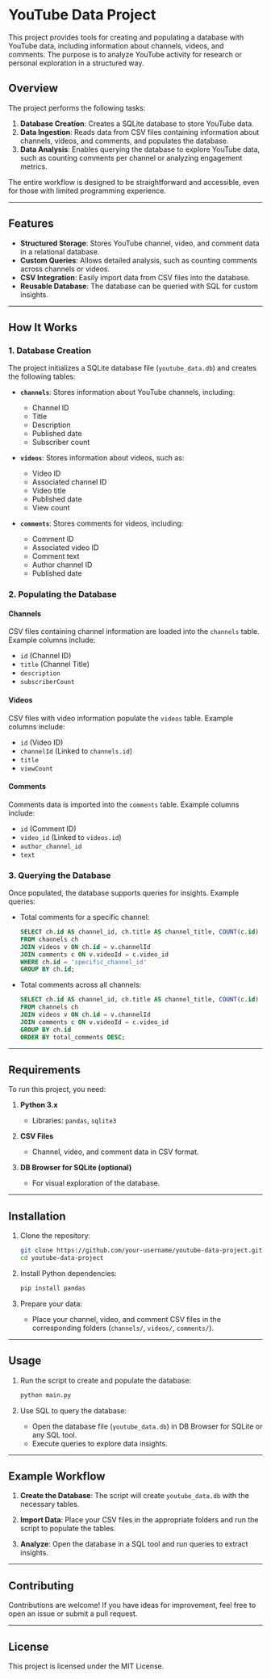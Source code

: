 
# YouTube Data Project

This project provides tools for creating and populating a database with YouTube data, including information about channels, videos, and comments. The purpose is to analyze YouTube activity for research or personal exploration in a structured way. 

## Overview

The project performs the following tasks:
1. **Database Creation**: Creates a SQLite database to store YouTube data.
2. **Data Ingestion**: Reads data from CSV files containing information about channels, videos, and comments, and populates the database.
3. **Data Analysis**: Enables querying the database to explore YouTube data, such as counting comments per channel or analyzing engagement metrics.

The entire workflow is designed to be straightforward and accessible, even for those with limited programming experience.

---

## Features

- **Structured Storage**: Stores YouTube channel, video, and comment data in a relational database.
- **Custom Queries**: Allows detailed analysis, such as counting comments across channels or videos.
- **CSV Integration**: Easily import data from CSV files into the database.
- **Reusable Database**: The database can be queried with SQL for custom insights.

---

## How It Works

### 1. Database Creation
The project initializes a SQLite database file (`youtube_data.db`) and creates the following tables:

- **`channels`**:
  Stores information about YouTube channels, including:
  - Channel ID
  - Title
  - Description
  - Published date
  - Subscriber count

- **`videos`**:
  Stores information about videos, such as:
  - Video ID
  - Associated channel ID
  - Video title
  - Published date
  - View count

- **`comments`**:
  Stores comments for videos, including:
  - Comment ID
  - Associated video ID
  - Comment text
  - Author channel ID
  - Published date

### 2. Populating the Database

#### Channels
CSV files containing channel information are loaded into the `channels` table. Example columns include:
- `id` (Channel ID)
- `title` (Channel Title)
- `description`
- `subscriberCount`

#### Videos
CSV files with video information populate the `videos` table. Example columns include:
- `id` (Video ID)
- `channelId` (Linked to `channels.id`)
- `title`
- `viewCount`

#### Comments
Comments data is imported into the `comments` table. Example columns include:
- `id` (Comment ID)
- `video_id` (Linked to `videos.id`)
- `author_channel_id`
- `text`

### 3. Querying the Database
Once populated, the database supports queries for insights. Example queries:

- Total comments for a specific channel:
  ```sql
  SELECT ch.id AS channel_id, ch.title AS channel_title, COUNT(c.id) AS total_comments
  FROM channels ch
  JOIN videos v ON ch.id = v.channelId
  JOIN comments c ON v.videoId = c.video_id
  WHERE ch.id = 'specific_channel_id'
  GROUP BY ch.id;
  ```

- Total comments across all channels:
  ```sql
  SELECT ch.id AS channel_id, ch.title AS channel_title, COUNT(c.id) AS total_comments
  FROM channels ch
  JOIN videos v ON ch.id = v.channelId
  JOIN comments c ON v.videoId = c.video_id
  GROUP BY ch.id
  ORDER BY total_comments DESC;
  ```

---

## Requirements

To run this project, you need:

1. **Python 3.x**
   - Libraries: `pandas`, `sqlite3`

2. **CSV Files**
   - Channel, video, and comment data in CSV format.

3. **DB Browser for SQLite (optional)**
   - For visual exploration of the database.

---

## Installation

1. Clone the repository:
   ```bash
   git clone https://github.com/your-username/youtube-data-project.git
   cd youtube-data-project
   ```

2. Install Python dependencies:
   ```bash
   pip install pandas
   ```

3. Prepare your data:
   - Place your channel, video, and comment CSV files in the corresponding folders (`channels/`, `videos/`, `comments/`).

---

## Usage

1. Run the script to create and populate the database:
   ```bash
   python main.py
   ```

2. Use SQL to query the database:
   - Open the database file (`youtube_data.db`) in DB Browser for SQLite or any SQL tool.
   - Execute queries to explore data insights.

---

## Example Workflow

1. **Create the Database**:
   The script will create `youtube_data.db` with the necessary tables.

2. **Import Data**:
   Place your CSV files in the appropriate folders and run the script to populate the tables.

3. **Analyze**:
   Open the database in a SQL tool and run queries to extract insights.

---

## Contributing

Contributions are welcome! If you have ideas for improvement, feel free to open an issue or submit a pull request.

---

## License

This project is licensed under the MIT License.
